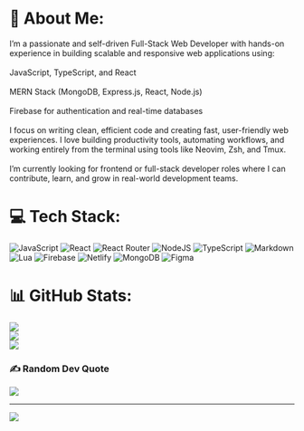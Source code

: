 # 💫 About Me:
I’m a passionate and self-driven Full-Stack Web Developer with hands-on experience in building scalable and responsive web applications using:<br><br>    JavaScript, TypeScript, and React<br><br>    MERN Stack (MongoDB, Express.js, React, Node.js)<br><br>    Firebase for authentication and real-time databases<br><br>I focus on writing clean, efficient code and creating fast, user-friendly web experiences. I love building productivity tools, automating workflows, and working entirely from the terminal using tools like Neovim, Zsh, and Tmux.<br><br>I’m currently looking for frontend or full-stack developer roles where I can contribute, learn, and grow in real-world development teams.


# 💻 Tech Stack:
![JavaScript](https://img.shields.io/badge/javascript-%23323330.svg?style=flat&logo=javascript&logoColor=%23F7DF1E) ![React](https://img.shields.io/badge/react-%2320232a.svg?style=flat&logo=react&logoColor=%2361DAFB) ![React Router](https://img.shields.io/badge/React_Router-CA4245?style=flat&logo=react-router&logoColor=white) ![NodeJS](https://img.shields.io/badge/node.js-6DA55F?style=flat&logo=node.js&logoColor=white) ![TypeScript](https://img.shields.io/badge/typescript-%23007ACC.svg?style=flat&logo=typescript&logoColor=white) ![Markdown](https://img.shields.io/badge/markdown-%23000000.svg?style=flat&logo=markdown&logoColor=white) ![Lua](https://img.shields.io/badge/lua-%232C2D72.svg?style=flat&logo=lua&logoColor=white) ![Firebase](https://img.shields.io/badge/firebase-%23039BE5.svg?style=flat&logo=firebase) ![Netlify](https://img.shields.io/badge/netlify-%23000000.svg?style=flat&logo=netlify&logoColor=#00C7B7) ![MongoDB](https://img.shields.io/badge/MongoDB-%234ea94b.svg?style=flat&logo=mongodb&logoColor=white) ![Figma](https://img.shields.io/badge/figma-%23F24E1E.svg?style=flat&logo=figma&logoColor=white)
# 📊 GitHub Stats:
![](https://github-readme-stats.vercel.app/api?username=mdshahjalal5&theme=nord&hide_border=false&include_all_commits=false&count_private=false)<br/>
![](https://nirzak-streak-stats.vercel.app/?user=mdshahjalal5&theme=nord&hide_border=false)<br/>
![](https://github-readme-stats.vercel.app/api/top-langs/?username=mdshahjalal5&theme=nord&hide_border=false&include_all_commits=false&count_private=false&layout=compact)

### ✍️ Random Dev Quote
![](https://quotes-github-readme.vercel.app/api?type=horizontal&theme=dark)

---
[![](https://visitcount.itsvg.in/api?id=mdshahjalal5&icon=0&color=0)](https://visitcount.itsvg.in)

<!-- Proudly created with GPRM ( https://gprm.itsvg.in ) -->
